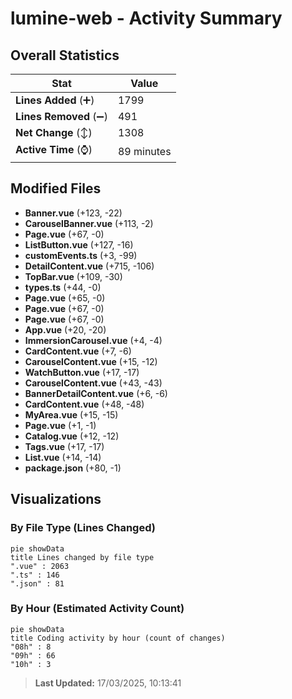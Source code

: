 # lumine-web - Activity Summary 

## Overall Statistics

| Stat                   | Value                                                             |
| ---------------------- | ----------------------------------------------------------------- |
| **Lines Added** (➕)   | 1799                                          |
| **Lines Removed** (➖) | 491                                        |
| **Net Change** (↕)    | 1308                |
| **Active Time** (⌚)   | 89 minutes |


## Modified Files
- **Banner.vue** (+123, -22)
- **CarouselBanner.vue** (+113, -2)
- **Page.vue** (+67, -0)
- **ListButton.vue** (+127, -16)
- **customEvents.ts** (+3, -99)
- **DetailContent.vue** (+715, -106)
- **TopBar.vue** (+109, -30)
- **types.ts** (+44, -0)
- **Page.vue** (+65, -0)
- **Page.vue** (+67, -0)
- **Page.vue** (+67, -0)
- **App.vue** (+20, -20)
- **ImmersionCarousel.vue** (+4, -4)
- **CardContent.vue** (+7, -6)
- **CarouselContent.vue** (+15, -12)
- **WatchButton.vue** (+17, -17)
- **CarouselContent.vue** (+43, -43)
- **BannerDetailContent.vue** (+6, -6)
- **CardContent.vue** (+48, -48)
- **MyArea.vue** (+15, -15)
- **Page.vue** (+1, -1)
- **Catalog.vue** (+12, -12)
- **Tags.vue** (+17, -17)
- **List.vue** (+14, -14)
- **package.json** (+80, -1)

## Visualizations

### By File Type (Lines Changed)

```mermaid
pie showData
title Lines changed by file type
".vue" : 2063
".ts" : 146
".json" : 81
```

### By Hour (Estimated Activity Count)

```mermaid
pie showData
title Coding activity by hour (count of changes)
"08h" : 8
"09h" : 66
"10h" : 3
```


> **Last Updated:** 17/03/2025, 10:13:41